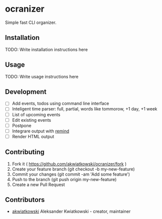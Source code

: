 # ocranizer

Simple fast CLI organizer.

## Installation

TODO: Write installation instructions here

## Usage

TODO: Write usage instructions here

## Development

* [ ] Add events, todos using command line interface
* [ ] Inteligent time parser: full, partial, words like tommorow, +1 day, +1 week
* [ ] List of upcoming events
* [ ] Edit existing events
* [ ] Postpone
* [ ] Integrare output with [remind](https://wiki.archlinux.org/index.php/Remind )
* [ ] Render HTML output

## Contributing

1. Fork it ( https://github.com/akwiatkowski/ocranizer/fork )
2. Create your feature branch (git checkout -b my-new-feature)
3. Commit your changes (git commit -am 'Add some feature')
4. Push to the branch (git push origin my-new-feature)
5. Create a new Pull Request

## Contributors

- [akwiatkowski](https://github.com/akwiatkowski) Aleksander Kwiatkowski - creator, maintainer

